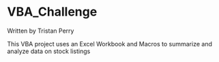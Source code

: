 # VBA_Challenge
Written by Tristan Perry

This VBA project uses an Excel Workbook and Macros to summarize and analyze data on stock listings
